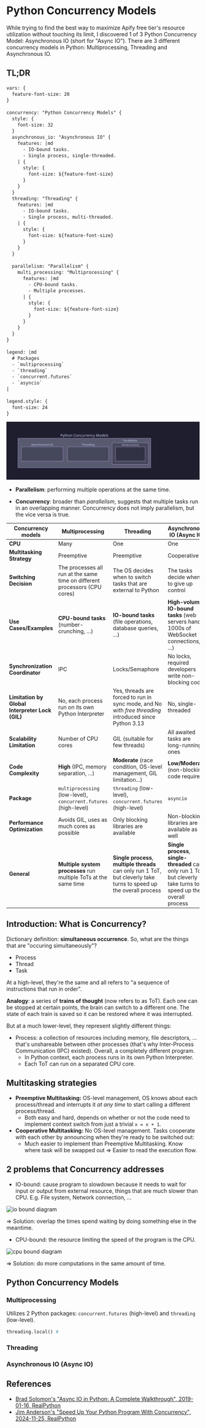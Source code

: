 # Python Concurrency Models

<!-- tl;dr starts -->

While trying to find the best way to maximize Apify free tier's resource utilization without touching its limit, I discovered 1 of 3 Python Concurrency Model: Asynchronous IO (short for "Async IO"). There are 3 different concurrency models in Python: Multiprocessing, Threading and Asynchronous IO.

<!-- tl;dr ends -->

## TL;DR

```d2
vars: {
  feature-font-size: 20
}

concurrency: "Python Concurrency Models" {
  style: {
    font-size: 32
  }
  asynchronous_io: "Asynchronous IO" {
    features: |md
      - IO-bound tasks.
      - Single process, single-threaded.
    | {
      style: {
        font-size: ${feature-font-size}
      }
    }
  }
  threading: "Threading" {
    features: |md
      - IO-bound tasks.
      - Single process, multi-threaded.
    | {
      style: {
        font-size: ${feature-font-size}
      }
    }
  }

  parallelism: "Parallelism" {
    multi_processing: "Multiprocessing" {
      features: |md
        - CPU-bound tasks.
        - Multiple processes.
      | {
        style: {
          font-size: ${feature-font-size}
        }
      }
    }
  }
}

legend: |md
  # Packages
  - `multiprocessing`
  - `threading`
  - `concurrent.futures`
  - `asyncio`
|

legend.style: {
  font-size: 24
}
```

![python concurrency model diagram](concurrency-model.svg)

- **Parallelism**: performing multiple operations at the same time.

- **Concurrency**: broader than _parallelism_, suggests that multiple tasks run in an overlapping manner. Concurrency does not imply parallelism, but the vice versa is true.

<!-- prettier-ignore -->
| **Concurrency models** | Multiprocessing | Threading | Asynchronous IO (Async IO) |
| ---------------------- | --------------- | --------- | -------------------------- |
| **CPU** | Many | One | One |
| **Multitasking Strategy** | Preemptive | Preemptive | Cooperative |
| **Switching Decision** | The processes all run at the same time on different processors (CPU cores) | The OS decides when to switch tasks that are external to Python | The tasks decide when to give up control |
| **Use Cases/Examples** | **CPU-bound tasks** (number-crunching, ...) | **IO-bound tasks** (file operations, database queries, ...) | **High-volume IO-bound tasks** (web servers handle 1000s of WebSocket connections, ...) |
| **Synchronization Coordinator** | IPC | Locks/Semaphore | No locks, required developers write non-blocking code |
| **Limitation by Global Interpreter Lock (GIL)** | No, each process run on its own Python Interpreter | Yes, threads are forced to run in sync mode, and No with *free threading* introduced since Python 3.13 | No, single-threaded |
| **Scalability Limitation** | Number of CPU cores | GIL (suitable for few threads) | All awaited tasks are long-running ones |
| **Code Complexity** | **High** (IPC, memory separation, ...) | **Moderate** (race condition, OS-level management, GIL limitation...) | **Low/Moderate** (non-blocking code required) |
| **Package** | `multiprocessing` (low-level), `concurrent.futures` (high-level) | `threading` (low-level), `concurrent.futures` (high-level) | `asyncio` |
| **Performance Optimization** | Avoids GIL, uses as much cores as possible | Only blocking libraries are available | Non-blocking libraries are available as well |
| **General** | **Multiple system processes** run multiple ToTs at the same time | **Single process**, **multiple threads** can only run 1 ToT, but cleverly take turns to speed up the overall process | **Single process**, **single-threaded** can only run 1 ToT, but cleverly take turns to speed up the overall process |

## Introduction: What is Concurrency?

Dictionary definition: **simultaneous occurrence**. So, what are the things that are "occuring simultaneously"?

- Process
- Thread
- Task

At a high-level, they're the same and all refers to "a sequence of instructions that run in order".

**Analogy**: a series of **trains of thought** (now refers to as ToT). Each one can be stopped at certain points, the brain can switch to a different one. The state of each train is saved so it can be restored where it was interrupted.

But at a much lower-level, they represent slightly different things:

- Process: a collection of resources including memory, file descriptors, ... that's unshareable between other processes (that's why Inter-Process Communication (IPC) existed). Overall, a completely different program.
  - In Python context, each process runs in its own Python Interpreter.
  - Each ToT can run on a separated CPU core.

## Multitasking strategies

- **Preemptive Multitasking:** OS-level management, OS knows about each process/thread and interrupts it _at any time_ to start calling a different process/thread.
  - Both easy and hard, depends on whether or not the code need to implement context switch from just a trivial `x = x + 1`.
- **Cooperative Multitasking:** No OS-level management. Tasks cooperate with each other by announcing when they're ready to be switched out:
  - Much easier to implement than Preemptive Multitasking. Know where task will be swapped out => Easier to read the execution flow.

## 2 problems that Concurrency addresses

- IO-bound: cause program to slowdown because it needs to wait for input or output from external resource, things that are much slower than CPU. E.g. File system, Network connection, ...

![io bound diagram](https://files.realpython.com/media/IOBound.4810a888b457.png)

=> Solution: overlap the times spend waiting by doing something else in the meantime.

- CPU-bound: the resource limiting the speed of the program is the CPU.

![cpu bound diagram](https://files.realpython.com/media/CPUBound.d2d32cb2626c.png)

=> Solution: do more computations in the same amount of time.

## Python Concurrency Models

### Multiprocessing

Utilizes 2 Python packages: `concurrent.futures` (high-level) and `threading` (low-level).

```py
threading.local() #
```

### Threading

### Asynchronous IO (Async IO)

## References

- [Brad Solomon's "Async IO in Python: A Complete Walkthrough", 2019-01-16, RealPython](https://realpython.com/async-io-python/#a-full-program-asynchronous-requests)
- [Jim Anderson's "Speed Up Your Python Program With Concurrency", 2024-11-25, RealPython](https://realpython.com/python-concurrency/)
